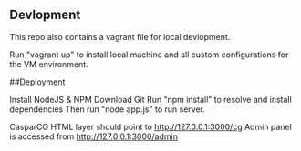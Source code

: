 ## Devlopment

This repo also contains a vagrant file for local devlopment.

Run "vagrant up" to install local machine and all custom configurations for the VM environment.

##Deployment

Install NodeJS & NPM
Download Git
Run "npm install" to resolve and install dependencies
Then run "node app.js" to run server.


CasparCG HTML layer should point to http://127.0.0.1:3000/cg
Admin panel is accessed from http://127.0.0.1:3000/admin


